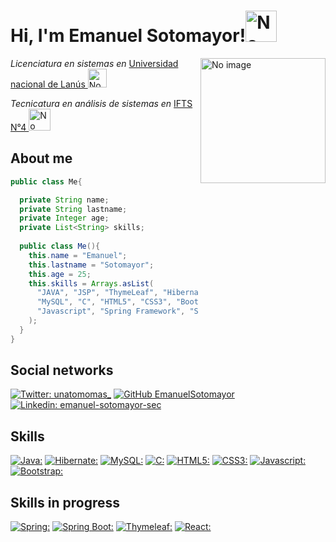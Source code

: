 <h1>Hi, I'm Emanuel Sotomayor!<img src="https://i.pinimg.com/originals/1b/34/df/1b34dfc0a9bf5563e0f960a24b6862db.gif" alt="No image" width="50"/></h1>
<img src="https://i.pinimg.com/originals/03/d2/84/03d28495bbd28615c9aef77a1dd6274f.gif" alt="No image" align="right" width="200"/>
<p><em>Licenciatura en sistemas en </em><a href="http://www.unla.edu.ar/" target="_blank">Universidad nacional de Lanús </a><img src="https://media.giphy.com/media/tOAOc4dz63hGm0tLqt/giphy.gif" alt="No image" width="30"/></p>
<p><em>Tecnicatura en análisis de sistemas en </em><a href="http://www.unla.edu.ar/" target="_blank">IFTS N°4 </a><img src="https://media.giphy.com/media/UEQQNxLdEgDXq1Aseh/giphy.gif" alt="No image" width="35"/></p>

<h2>About me</h2>

```java
public class Me{

  private String name;
  private String lastname;
  private Integer age;
  private List<String> skills;
  
  public class Me(){
    this.name = "Emanuel";
    this.lastname = "Sotomayor";
    this.age = 25;
    this.skills = Arrays.asList(
      "JAVA", "JSP", "ThymeLeaf", "Hibernate", "JDBC/JPA",
      "MySQL", "C", "HTML5", "CSS3", "Bootstrap",
      "Javascript", "Spring Framework", "Spring Boot"
    );
  }
}
```
<h2>Social networks</h2>

[![Twitter: unatomomas_](https://img.shields.io/badge/Twitter-1DA1F2?style=for-the-badge&logo=twitter&logoColor=white)](https://twitter.com/unatomomas_) 
[![GitHub EmanuelSotomayor](https://img.shields.io/badge/GitHub-100000?style=for-the-badge&logo=github&logoColor=white)](https://github.com/EmanuelSotomayor)
[![Linkedin: emanuel-sotomayor-sec](https://img.shields.io/badge/LinkedIn-0077B5?style=for-the-badge&logo=linkedin&logoColor=white)](https://www.linkedin.com/in/emanuel-sotomayor-sec/)

<h2>Skills</h2>

[![Java:](https://img.shields.io/badge/Programming-Java-59666C?style=for-the-badge&logo=Java&labelColor=990000)]()
[![Hibernate:](https://img.shields.io/badge/Framework-Hibernate-59666C?style=for-the-badge&logo=Hibernate&labelColor=8E620E)]()
[![MySQL:](https://img.shields.io/badge/DBMS-MySQL-59666C?style=for-the-badge&logo=MySQL&logoColor=white&labelColor=4169E1)]()
[![C:](https://img.shields.io/badge/Programming-C-59666C?style=for-the-badge&logo=c&logoColor=white&labelColor=239120)]()
[![HTML5:](https://img.shields.io/badge/Markup-HTML5-59666C?style=for-the-badge&logo=html5&logoColor=white&labelColor=E34F26)]()
[![CSS3:](https://img.shields.io/badge/Styling-CSS3-59666C?style=for-the-badge&logo=css3&logoColor=white&labelColor=1572B6)]()
[![Javascript:](https://img.shields.io/badge/Styling-Bootstrap-59666C?style=for-the-badge&logo=javascript&logoColor=white&labelColor=7952B3)]()
[![Bootstrap:](https://img.shields.io/badge/Styling-Bootstrap-59666C?style=for-the-badge&logo=bootstrap&logoColor=white&labelColor=7952B3)]()

<h2>Skills in progress</h2>

[![Spring:](https://img.shields.io/badge/Framework-Spring-59666C?style=for-the-badge&logo=Spring&logoColor=white&labelColor=6DB33F)]()
[![Spring Boot:](https://img.shields.io/badge/Framework-SpringBoot-59666C?style=for-the-badge&logo=Springboot&logoColor=white&labelColor=6DB33F)]()
[![Thymeleaf:](https://img.shields.io/badge/Server-Thymeleaf-59666C?style=for-the-badge&logo=Thymeleaf&logoColor=white&labelColor=005F0F)]()
[![React:](https://img.shields.io/badge/Framework-React-59666C?style=for-the-badge&logo=React&logoColor=white&labelColor=61DAFB)]()
